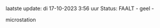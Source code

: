 laatste update: 
di 17-10-2023  3:56   uur 
Status: FAALT - geel - 
<div class="service Y">microstation</div>